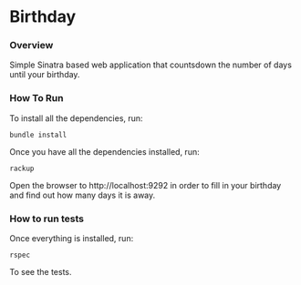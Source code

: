 # Birthday

### Overview

Simple Sinatra based web application that countsdown the number of days until your birthday.

### How To Run

To install all the dependencies, run:

```
bundle install
```

Once you have all the dependencies installed, run:

```
rackup
```

Open the browser to http://localhost:9292 in order to fill in your birthday and find out how many days it is away.

### How to run tests

Once everything is installed, run:

```
rspec
```

To see the tests.
